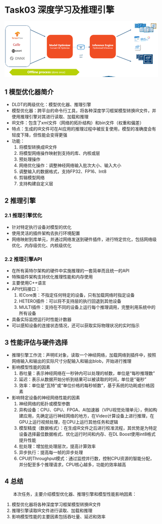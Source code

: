 # Task03 深度学习及推理引擎

![模型优化器和推理引擎](./images/task02/dldt-offline-process.png)

## 1 模型优化器简介

- DLDT的两级优化：模型优化器、推理引擎
- 模型优化器：跨平台的命令行工具，将各种深度学习框架模型转换IR文件，并使用推理引擎对其进行读取、加载和推理
- IR文件：包含了xml文件（网络的拓扑结构）和bin文件（权重和偏差）
- 特点：生成的IR文件可在AI应用的推理过程中被反复使用，模型的准确度会有轻度下降，但性能会变得更强
- 功能：
    1. 将模型转换成IR文件
    2. 将模型网络操作映射到支持的库、内核或层
    3. 预处理操作
    4. 网络优化操作：调整神经网络输入批次大小、输入大小
    5. 调整输入的数据格式，支持FP32、FP16、Int8
    6. 剪辑模型网络
    7. 支持构建自定义层

## 2 推理引擎

### 2.1 推理引擎优化

- 针对特定执行设备对模型的优化
- 使用灵活的插件架构去执行环境配置
- 网络映射到库单元，并通过网络发送到硬件插件，进行特定优化，包括网络级优化、内存级优化、内核级优化

### 2.2 推理引擎API

- 在所有英特尔架构的硬件中实施推理的一套简单而且统一的API
- 特殊插件架构支持优化推理性能和内存使用
- 主要使用C++语言
- API代码接口：
  1. IECore类：不指定任何特定的设备，只有加载网络时指定设备
  2. HETERO插件：可以将不支持层的执行回退到其他设备
  3. MULTI插件：支持在不同的设备上运行每个推理调用，完整利用系统中的所有设备
- 具备实际监控运行时性能计数器
- 可以感知设备的连接状态情况，还可以获取实际物理状况的实时指示

## 3 性能评估与硬件选择

- 推理引擎工作流：声明IE对象，读取一个神经网络，加载网络到插件中，按照网络输入和输出的实际尺寸分配输入和输出blob，开始进行推理
- 影响模型性能的因素
    1. 吞吐量：表示神经网络在一秒钟内可以处理的帧数，单位是“每秒推理数”
    2. 延迟：表示从数据开始分析到结果可以被读取的时间，单位是“毫秒”
    3. 效率：单位是“瓦特”或“单位价格的每秒帧数”，基于系统的功耗或价格因素
- 影响特定设备的神经网络性能的因素
    1. 神经网络的拓扑或模型参数
    2. 异构设备：CPU、GPU、FPGA、AI加速器（VPU视觉处理单元），例如构建应用，先确定运行神经网络的地方，在Video计算设备上进行推理，在GPU上运行视频处理，在CPU上运行其他任务和逻辑
    3. 模型精度（数据格式）：在生成IR文件之后进行校准流程，其优势是为特定设备选择最佳数据格式、优化运行时间和内存、在DL Boost使用int8格式提升性能
    4. 批处理：增加批处理层次，提高计算效率
    5. 异步执行：提高每一帧的异步处理
    6. CPU的Throughput模式：通过监控并行数，控制CPU资源的智能分配，并分配至多个推理请求，CPU核心越多，功能的效率越高

## 4 总结

&emsp;&emsp;本次任务，主要介绍模型优化器、推理引擎和模型性能影响因素：
1. 模型优化器将各种深度学习框架模型转换IR文件
2. 推理引擎读取IR文件进行读取、加载和推理
3. 影响模型性能的主要因素包括吞吐量、延迟和效率
